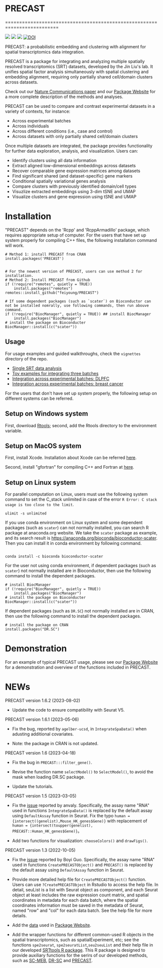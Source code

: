 # PRECAST

=========================================================================
<!-- badges: start -->

[![](https://www.r-pkg.org/badges/version-ago/PRECAST)](https://cran.r-project.org/package=PRECAST)
[![](https://cranlogs.r-pkg.org/badges/PRECAST?color=orange)](https://cran.r-project.org/package=PRECAST)
[![](https://cranlogs.r-pkg.org/badges/grand-total/PRECAST?color=orange)](https://cran.r-project.org/package=PRECAST)
[![DOI](https://zenodo.org/badge/500674213.svg)](https://zenodo.org/badge/latestdoi/500674213)
<!-- badges: end -->

PRECAST: a probabilistic embedding and clustering with alignment for spatial transcriptomics data integration.

PRECAST  is a package for integrating and analyzing multiple spatially resolved transcriptomics (SRT) datasets, developed by the Jin Liu's lab. It unifies spatial factor analysis simultaneously with spatial clustering and embedding alignment, requiring only partially shared cell/domain clusters across datasets.

Check out our [Nature Communications paper](https://www.nature.com/articles/s41467-023-35947-w) and  our [Package Website](https://feiyoung.github.io/PRECAST/index.html) for a more complete description of the methods and analyses. 

PRECAST can be used to compare and contrast experimental datasets in a variety of contexts, for instance:

* Across experimental batches
* Across individuals
* Across different conditions (i.e., case and control)
* Across datasets with only partially shared cell/domain clusters

Once multiple datasets are integrated, the package provides functionality for further data exploration, 
analysis, and visualization. Users can:

* Identify clusters using all data information
* Extract aligned low-dimensional embeddings across datasets
* Recover comparable gene expression matrices among datasets
* Find significant shared (and dataset-specific) gene markers
* Conditional spatially variational genes analysis
* Compare clusters with previously identified domain/cell types
* Visuzlize extracted embeddings using 3-dim tSNE and UMAP
* Visualize clusters and gene expression using tSNE and UMAP

# Installation
"PRECAST" depends on the 'Rcpp' and 'RcppArmadillo' package, which requires appropriate setup of computer. For the users that have set up system properly for compiling C++ files, the following installation command will work.
```{Rmd}
# Method 1: install PRECAST from CRAN
install.packages('PRECAST')


# For the newest version of PRECAST, users can use method 2 for installation.
# Method 2: Install PRECAST from Github
if (!require("remotes", quietly = TRUE))
    install.packages("remotes")
remotes::install_github("feiyoung/PRECAST")

# If some dependent packages (such as `scater`) on Bioconductor can not be installed nomrally, use following commands, then run abouve command.
if (!require("BiocManager", quietly = TRUE)) ## install BiocManager
    install.packages("BiocManager")
# install the package on Bioconducter
BiocManager::install(c("scater"))
```



## Usage
For usage examples and guided walkthroughs, check the `vignettes` directory of the repo. 

* [Single SRT data analysis](https://feiyoung.github.io/PRECAST/articles/PRECAST.DLPFC.html)
* [Toy examples for integrating three batches](https://feiyoung.github.io/PRECAST/articles/PRECAST.Simu.html)
* [Integration across experimental batches: DLPFC](https://feiyoung.github.io/PRECAST/articles/PRECAST.DLPFC4.html)
* [Integration across experimental batches: breast cancer](https://feiyoung.github.io/PRECAST/articles/PRECAST.BreastCancer.html)



For the users that don't have set up system properly, the following setup on different systems can be referred.
## Setup on Windows system
First, download [Rtools](https://cran.r-project.org/bin/windows/Rtools/); second, add the Rtools directory to the environment variable.


## Setup on MacOS system
First, install Xcode. Installation about Xcode can be referred [here](https://stackoverflow.com/questions/8291146/xcode-installation-on-mac).


Second, install "gfortran" for compiling C++ and Fortran at [here](https://github.com/fxcoudert/gfortran-for-macOS).


## Setup on Linux  system
For parallel computation on Linux, users must use the following system command to set the C_stack unlimited in case of the error `R Error: C stack usage is too close to the limit`.
```{Linux}
ulimit -s unlimited
```

If you use conda environment on Linux system and some dependent packages (such as `scater`) can not normally installed, you can search R package at anaconda.org website. We take the `scater` package as example, and its search result is https://anaconda.org/bioconda/bioconductor-scater. Then you can install it in conda environment by following command.
```{Linux}

conda install -c bioconda bioconductor-scater
```
For the user not using conda environment, if  dependent packages (such as `scater`) not normally installed are in Bioconductor, then use the following command to install the dependent packages.
```{Linux}
# install BiocManager
if (!require("BiocManager", quietly = TRUE))
    install.packages("BiocManager")
# install the package on Bioconducter
BiocManager::install(c("scater"))
```
If  dependent packages (such as `DR.SC`) not normally installed are in CRAN, then use the following command to install the dependent packages.
```{Linux}
# install the package on CRAN
install.packages("DR.SC")
```


# Demonstration

For an example of typical PRECAST usage, please see our [Package Website](https://feiyoung.github.io/PRECAST/index.html) for a demonstration and overview of the functions included in PRECAST.

# NEWs

PRECAST version 1.6.2 (2023-08-02)
* Update the code to ensure compatibility with Seurat V5.

PRECAST version 1.6.1 (2023-05-06)
* Fix the bug, reported by `agelber-ucsd`, in `IntegrateSpaData()` when adusting additional covariates.

* Note: the package in CRAN is not updated.


PRECAST version 1.6 (2023-04-18)

* Fix the bug in `PRECAST:::filter_gene()`.

* Revise the function name `selectModel()` to `SelectModel()`, to avoid the mask when loading DR.SC package.

* Update the tutorials.

PRECAST version 1.5 (2023-03-05)

* Fix the [issue](https://github.com/feiyoung/PRECAST/issues/2) reported by anvaly. Specifically, the assay name "RNA" used in functions `IntegrateSpaData()`  is replaced  by  the default assay using `DefaultAssay` function in Seurat. Fix the typo `human = {intersect((genelist),Mouse_HK_genes$Gene)}` with replacement of `human = {intersect(toupper(genelist), PRECAST::Human_HK_genes$Gene)}`。


* Add two functions for visualization: `chooseColors()` and `drawFigs()`.

PRECAST version 1.3 (2022-10-05)

* Fix the [issue](https://github.com/feiyoung/PRECAST_Analysis/issues/1) reported by Boyi Guo. Specifically, the assay name "RNA" used in functions `CreatePRECASTObject()` and  `PRECAST()` is replaced  by  the default assay using `DefaultAssay` function in Seurat.

* Provide more detailed help file for `CreatePRECASTObject()` function. Users can use `?CreatePRECASTObject` in Rstudio to access the help file.
In detail, seuList is a list  with Seurat object as component, and each Seurat object at least includes the raw expression count matrix, and spatial coordinates in metadata for each data batch, where the spatial coordinates information must be saved in the metadata of Seurat, named "row" and "col" for each data batch. See the help file for more details.

* Add the [data](https://github.com/feiyoung/PRECAST/tree/main/vignettes_data) used in [Package Website](https://feiyoung.github.io/PRECAST/index.html).

* Add the wrapper functions for different common-used R objects in the spatial transcriptomics, such as spatialExperiment, etc; see the functions `spe2seurat`, `spe2seuratList`,`seu2seuList` and their help file in our developed [SRTtools R package](https://github.com/feiyoung/SRTtools). This R package is designed to provide auxiliary functions for the serirs of our developed methods, such as [SC-MEB](https://github.com/Shufeyangyi2015310117/SC.MEB), [DR-SC](https://github.com/feiyoung//DR.SC) and [PRECAST](https://github.com/feiyoung/PRECAST).

